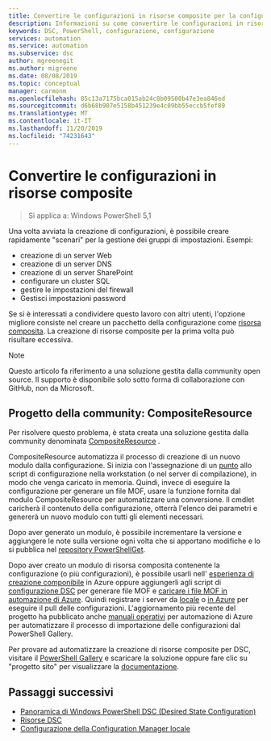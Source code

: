 ```yaml
---
title: Convertire le configurazioni in risorse composite per la configurazione dello stato-automazione di Azure
description: Informazioni su come convertire le configurazioni in risorse composite per la configurazione dello stato in automazione di Azure.
keywords: DSC, PowerShell, configurazione, configurazione
services: automation
ms.service: automation
ms.subservice: dsc
author: mgreenegit
ms.author: migreene
ms.date: 08/08/2019
ms.topic: conceptual
manager: carmonm
ms.openlocfilehash: 85c13a7175bca015ab24c8b09500b47e3ea846ed
ms.sourcegitcommit: d6b68b907e5158b451239e4c09bb55eccb5fef89
ms.translationtype: MT
ms.contentlocale: it-IT
ms.lasthandoff: 11/20/2019
ms.locfileid: "74231643"
---
```

# <a name="convert-configurations-to-composite-resources"></a>Convertire le configurazioni in risorse composite

> Si applica a: Windows PowerShell 5,1

Una volta avviata la creazione di configurazioni, è possibile creare rapidamente "scenari" per la gestione dei gruppi di impostazioni.
Esempi:

- creazione di un server Web
- creazione di un server DNS
- creazione di un server SharePoint
- configurare un cluster SQL
- gestire le impostazioni del firewall
- Gestisci impostazioni password

Se si è interessati a condividere questo lavoro con altri utenti, l'opzione migliore consiste nel creare un pacchetto della configurazione come [risorsa composita](/powershell/scripting/dsc/resources/authoringresourcecomposite).
La creazione di risorse composite per la prima volta può risultare eccessiva.

> [!NOTE]
> Questo articolo fa riferimento a una soluzione gestita dalla community open source.
> Il supporto è disponibile solo sotto forma di collaborazione con GitHub, non da Microsoft.

## <a name="community-project-compositeresource"></a>Progetto della community: CompositeResource

Per risolvere questo problema, è stata creata una soluzione gestita dalla community denominata [CompositeResource](https://github.com/microsoft/compositeresource) .

CompositeResource automatizza il processo di creazione di un nuovo modulo dalla configurazione.
Si inizia con l'assegnazione di un [punto](https://blogs.technet.microsoft.com/heyscriptingguy/2010/08/10/how-to-reuse-windows-powershell-functions-in-scripts/) allo script di configurazione nella workstation (o nel server di compilazione), in modo che venga caricato in memoria.
Quindi, invece di eseguire la configurazione per generare un file MOF, usare la funzione fornita dal modulo CompositeResource per automatizzare una conversione.
Il cmdlet caricherà il contenuto della configurazione, otterrà l'elenco dei parametri e genererà un nuovo modulo con tutti gli elementi necessari.

Dopo aver generato un modulo, è possibile incrementare la versione e aggiungere le note sulla versione ogni volta che si apportano modifiche e lo si pubblica nel [repository PowerShellGet](https://kevinmarquette.github.io/2018-03-03-Powershell-Using-a-NuGet-server-for-a-PSRepository/?utm_source=blog&utm_medium=blog&utm_content=psscriptrepo).

Dopo aver creato un modulo di risorsa composita contenente la configurazione (o più configurazioni), è possibile usarli nell' [esperienza di creazione componibile](/azure/automation/compose-configurationwithcompositeresources) in Azure oppure aggiungerli agli script di [configurazione DSC](/powershell/scripting/dsc/configurations/configurations) per generare file MOF e [caricare i file MOF in automazione di Azure](/azure/automation/tutorial-configure-servers-desired-state#create-and-upload-a-configuration-to-azure-automation).
Quindi registrare i server da [locale](/azure/automation/automation-dsc-onboarding#physicalvirtual-windows-machines-on-premises-or-in-a-cloud-other-than-azureaws) o [in Azure](/azure/automation/automation-dsc-onboarding#azure-virtual-machines) per eseguire il pull delle configurazioni.
L'aggiornamento più recente del progetto ha pubblicato anche [manuali operativi](https://www.powershellgallery.com/packages?q=DscGallerySamples) per automazione di Azure per automatizzare il processo di importazione delle configurazioni dal PowerShell Gallery.

Per provare ad automatizzare la creazione di risorse composite per DSC, visitare il [PowerShell Gallery](https://www.powershellgallery.com/packages/compositeresource/) e scaricare la soluzione oppure fare clic su "progetto sito" per visualizzare la [documentazione](https://github.com/microsoft/compositeresource).

## <a name="next-steps"></a>Passaggi successivi

- [Panoramica di Windows PowerShell DSC (Desired State Configuration)](/powershell/scripting/dsc/overview/overview)
- [Risorse DSC](/powershell/scripting/dsc/resources/resources)
- [Configurazione della Configuration Manager locale](/powershell/scripting/dsc/managing-nodes/metaconfig)
